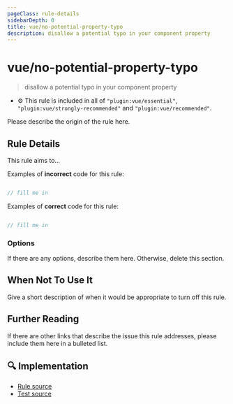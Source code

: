 ```yaml
---
pageClass: rule-details
sidebarDepth: 0
title: vue/no-potential-property-typo
description: disallow a potential typo in your component property
---
```

# vue/no-potential-property-typo
> disallow a potential typo in your component property

- :gear: This rule is included in all of `"plugin:vue/essential"`, `"plugin:vue/strongly-recommended"` and `"plugin:vue/recommended"`.

Please describe the origin of the rule here.


## Rule Details

This rule aims to...

Examples of **incorrect** code for this rule:

```js

// fill me in

```

Examples of **correct** code for this rule:

```js

// fill me in

```

### Options

If there are any options, describe them here. Otherwise, delete this section.

## When Not To Use It

Give a short description of when it would be appropriate to turn off this rule.

## Further Reading

If there are other links that describe the issue this rule addresses, please include them here in a bulleted list.

## :mag: Implementation

- [Rule source](https://github.com/vuejs/eslint-plugin-vue/blob/master/lib/rules/no-potential-property-typo.js)
- [Test source](https://github.com/vuejs/eslint-plugin-vue/blob/master/tests/lib/rules/no-potential-property-typo.js)
